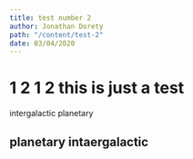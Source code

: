```yaml
---
title: test number 2
author: Jonathan Dorety
path: "/content/test-2"
date: 03/04/2020
---
```


# 1 2 1 2 this is just a test

intergalactic planetary

## planetary intaergalactic
